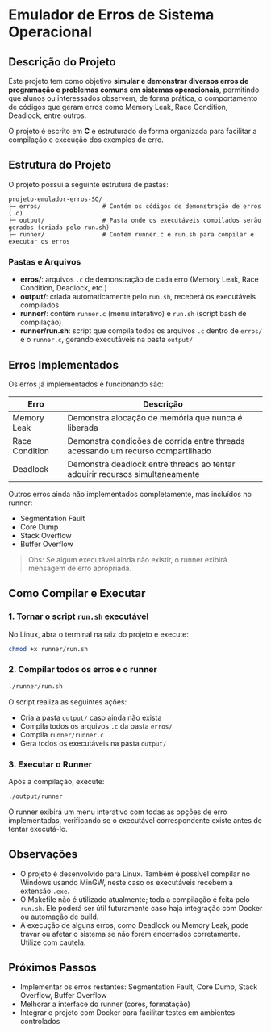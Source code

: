 # Emulador de Erros de Sistema Operacional

## Descrição do Projeto

Este projeto tem como objetivo **simular e demonstrar diversos erros de programação e problemas comuns em sistemas operacionais**, permitindo que alunos ou interessados observem, de forma prática, o comportamento de códigos que geram erros como Memory Leak, Race Condition, Deadlock, entre outros.

O projeto é escrito em **C** e estruturado de forma organizada para facilitar a compilação e execução dos exemplos de erro.

## Estrutura do Projeto

O projeto possui a seguinte estrutura de pastas:

```
projeto-emulador-erros-SO/
├─ erros/                 # Contém os códigos de demonstração de erros (.c)
├─ output/                # Pasta onde os executáveis compilados serão gerados (criada pelo run.sh)
├─ runner/                # Contém runner.c e run.sh para compilar e executar os erros
```

### Pastas e Arquivos

* **erros/**: arquivos `.c` de demonstração de cada erro (Memory Leak, Race Condition, Deadlock, etc.)
* **output/**: criada automaticamente pelo `run.sh`, receberá os executáveis compilados
* **runner/**: contém `runner.c` (menu interativo) e `run.sh` (script bash de compilação)
* **runner/run.sh**: script que compila todos os arquivos `.c` dentro de `erros/` e o `runner.c`, gerando executáveis na pasta `output/`

## Erros Implementados

Os erros já implementados e funcionando são:

| Erro           | Descrição                                                                       |
| -------------- | ------------------------------------------------------------------------------- |
| Memory Leak    | Demonstra alocação de memória que nunca é liberada                              |
| Race Condition | Demonstra condições de corrida entre threads acessando um recurso compartilhado |
| Deadlock       | Demonstra deadlock entre threads ao tentar adquirir recursos simultaneamente    |

Outros erros ainda não implementados completamente, mas incluídos no runner:

* Segmentation Fault
* Core Dump
* Stack Overflow
* Buffer Overflow

> Obs: Se algum executável ainda não existir, o runner exibirá mensagem de erro apropriada.

## Como Compilar e Executar

### 1. Tornar o script `run.sh` executável

No Linux, abra o terminal na raiz do projeto e execute:

```bash
chmod +x runner/run.sh
```

### 2. Compilar todos os erros e o runner

```bash
./runner/run.sh
```

O script realiza as seguintes ações:

* Cria a pasta `output/` caso ainda não exista
* Compila todos os arquivos `.c` da pasta `erros/`
* Compila `runner/runner.c`
* Gera todos os executáveis na pasta `output/`

### 3. Executar o Runner

Após a compilação, execute:

```bash
./output/runner
```

O runner exibirá um menu interativo com todas as opções de erro implementadas, verificando se o executável correspondente existe antes de tentar executá-lo.

## Observações

* O projeto é desenvolvido para Linux. Também é possível compilar no Windows usando MinGW, neste caso os executáveis recebem a extensão `.exe`.
* O Makefile não é utilizado atualmente; toda a compilação é feita pelo `run.sh`. Ele poderá ser útil futuramente caso haja integração com Docker ou automação de build.
* A execução de alguns erros, como Deadlock ou Memory Leak, pode travar ou afetar o sistema se não forem encerrados corretamente. Utilize com cautela.

## Próximos Passos

* Implementar os erros restantes: Segmentation Fault, Core Dump, Stack Overflow, Buffer Overflow
* Melhorar a interface do runner (cores, formatação)
* Integrar o projeto com Docker para facilitar testes em ambientes controlados